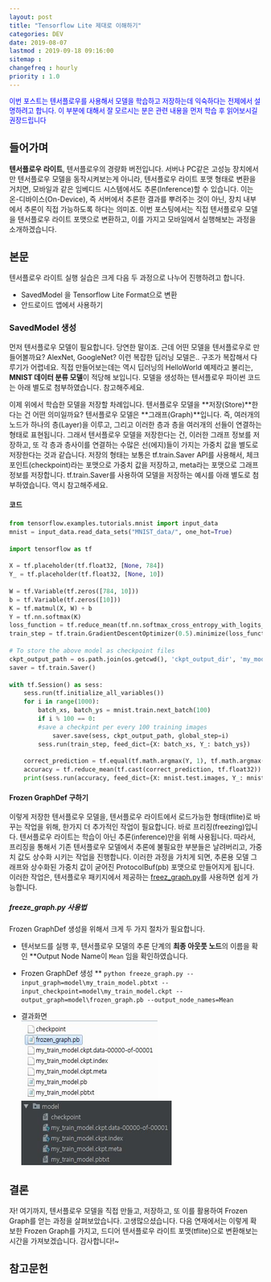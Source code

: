 ```yaml
---
layout: post
title: "Tensorflow Lite 제대로 이해하기"
categories: DEV
date: 2019-08-07
lastmod : 2019-09-18 09:16:00
sitemap :
changefreq : hourly
priority : 1.0
---
```




<span style="font-size:10pt;color:blue">이번 포스트는 텐서플로우를 사용해서 모델을 학습하고 저장하는데 익숙하다는 전제에서 설명하려고 합니다. 이 부분에 대해서 잘 모르시는 분은 관련 내용을 먼저 학습 후 읽어보시길 권장드립니다</span>



## 들어가며

 **텐서플로우 라이트**, 텐서플로우의 경량화 버전입니다. 서버나 PC같은 고성능 장치에서만 텐서플로우 모델을 동작시켜보는게 아니라, 텐서플로우 라이트 포맷 형태로 변환을 거치면, 모바일과 같은 임베디드 시스템에서도 추론(Inference)할 수 있습니다. 이는 온-디바이스(On-Device), 즉 서버에서 추론한 결과를 뿌려주는 것이 아닌, 장치 내부에서 추론이 직접 가능하도록 하다는 의미죠. 이번 포스팅에서는 직접 텐서플로우 모델을 텐서플로우 라이트 포맷으로 변환하고, 이를 가지고 모바일에서 실행해보는 과정을 소개하겠습니다. 



## 본문

 텐서플로우 라이트 실행 실습은 크게 다음 두 과정으로 나누어 진행하려고 합니다. 

- SavedModel 을 Tensorflow Lite Format으로 변환
- 안드로이드 앱에서 사용하기



### SavedModel 생성

먼저 텐서플로우 모델이 필요합니다. 당연한 말이죠. 근데 어떤 모델을 텐서플로우로 만들어볼까요? AlexNet, GoogleNet? 이런 복잡한 딥러닝 모델은.. 구조가 복잡해서 다루기가 어렵네요. 직접 만들어보는데는 역시 딥러닝의 HelloWorld 예제라고 불리는, **MNIST 데이터 분류 모델**이 적당해 보입니다. 
모델을 생성하는 텐서플로우 파이썬 코드는 아래 별도로 첨부하였습니다. 참고해주세요. 

이제 위에서 학습한 모델을 저장할 차례입니다. 텐서플로우 모델을 **저장(Store)**한다는 건 어떤 의미일까요? 텐서플로우 모델은 **그래프(Graph)**입니다. 즉, 여러개의 노드가 하나의 층(Layer)을 이루고, 그리고 이러한 층과 층을 여러개의 선들이 연결하는 형태로 표현됩니다. 그래서 텐서플로우 모델을 저장한다는 건, 이러한 그래프 정보를 저장하고, 또 각 층과 층사이를 연결하는 수많은 선(에지)들이 가지는 가중치 값을 별도로 저장한다는 것과 같습니다. 저장의 형태는 보통은 tf.train.Saver API를 사용해서, 체크포인트(checkpoint)라는 포맷으로 가중치 값을 저장하고, meta라는 포맷으로 그래프 정보를 저장합니다. tf.train.Saver를 사용하여 모델을 저장하는 예시를 아래 별도로 첨부하였습니다. 역시 참고해주세요. 

#### 코드

```python
from tensorflow.examples.tutorials.mnist import input_data
mnist = input_data.read_data_sets("MNIST_data/", one_hot=True)

import tensorflow as tf

X = tf.placeholder(tf.float32, [None, 784])
Y_ = tf.placeholder(tf.float32, [None, 10])

W = tf.Variable(tf.zeros([784, 10]))
b = tf.Variable(tf.zeros([10]))
K = tf.matmul(X, W) + b
Y = tf.nn.softmax(K)
loss_function = tf.reduce_mean(tf.nn.softmax_cross_entropy_with_logits_v2(logits=K, labels=Y_))
train_step = tf.train.GradientDescentOptimizer(0.5).minimize(loss_function)

# To store the above model as checkpoint files
ckpt_output_path = os.path.join(os.getcwd(), 'ckpt_output_dir', 'my_model')
saver = tf.train.Saver()

with tf.Session() as sess:
    sess.run(tf.initialize_all_variables())
    for i in range(1000):
        batch_xs, batch_ys = mnist.train.next_batch(100)
        if i % 100 == 0:
        #save a checkpint per every 100 training images
            saver.save(sess, ckpt_output_path, global_step=i)
        sess.run(train_step, feed_dict={X: batch_xs, Y_: batch_ys})

    correct_prediction = tf.equal(tf.math.argmax(Y, 1), tf.math.argmax(Y_, 1))
    accuracy = tf.reduce_mean(tf.cast(correct_prediction, tf.float32))
    print(sess.run(accuracy, feed_dict={X: mnist.test.images, Y_: mnist.test.labels}))
```


#### Frozen GraphDef 구하기

이렇게 저장한 텐서플로우 모델을, 텐서플로우 라이트에서 로드가능한 형태(tflite)로 바꾸는 작업을 위해, 한가지 더 추가적인 작업이 필요합니다. 바로 프리징(freezing)입니다. 텐서플로우 라이트는 학습이 아닌 추론(inference)만을 위해 사용됩니다. 따라서, 프리징을 통해서 기존 텐서플로우 모델에서 추론에 불필요한 부분들은 날려버리고, 가중치 값도 상수화 시키는 작업을 진행합니다. 이러한 과정을 가치게 되면, 추론용 모델 그래프와 상수화된 가중치 값이 굳어진 ProtocolBuf(pb) 포맷으로 만들어지게 됩니다. 이러한 작업은, 텐서플로우 패키지에서 제공하는 [freez_graph.py](https://github.com/tensorflow/tensorflow/blob/master/tensorflow/python/tools/freeze_graph.py)를 사용하면 쉽게 가능합니다.

##### freeze_graph.py 사용법

Frozen GraphDef 생성을 위해서 크게 두 가지 절차가 필요합니다. 

* 텐서보드를 실행 후, 텐서플로우 모델의 추론 단계의 **최종 아웃풋 노드**의 이름을 확인
**Output Node Name이 `Mean` 임을 확인하였습니다.

* Frozen GraphDef 생성
** `python freeze_graph.py --input_graph=model\my_train_model.pbtxt --input_checkpoint=model\my_train_model.ckpt --output_graph=model\frozen_graph.pb --output_node_names=Mean`

* 결과화면  
![결과](https://github.com/junimnjw/junimnjw.github.io/blob/master/assets/img/freezed.JPG?raw=true)
![freezing 이전의 저장된 checkpoint 파일들](https://github.com/junimnjw/junimnjw.github.io/blob/master/assets/img/ckptfile.JPG?raw=true)


## 결론

자! 여기까지, 텐서플로우 모델을 직접 만들고, 저장하고, 또 이를 활용하여 Frozen Graph를 얻는 과정을 살펴보았습니다. 고생많으셨습니다. 다음 연재에서는 이렇게 확보한 Frozen Graph를 가지고, 드디어 텐서플로우 라이트 포맷(tflite)으로 변환해보는 시간을 가져보겠습니다. 감사합니다!~

## 참고문헌